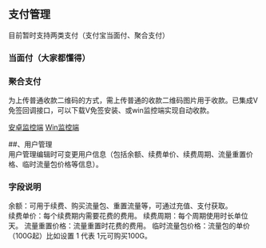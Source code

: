 ## 支付管理  
目前暂时支持两类支付（支付宝当面付、聚合支付）  
### 当面付（大家都懂得）  
### 聚合支付
为上传普通收款二维码的方式，需上传普通的收款二维码图片用于收款。已集成V免签回调接口，可以下载V免签安装、或win监控端实现自动收款。  
  
[安卓监控端](https://sh.xdmb.xyz/vmq.apk) [Win监控端](https://sh.xdmb.xyz/vmq-win-5.3.zip)


##、用户管理  
用户管理编辑时可变更用户信息（包括余额、续费单价、续费周期、流量重置价格、临时流量包价格等信息）。 
### 字段说明   
余额：可用于续费、购买流量包、重置流量等，可通过充值、支付获取。  
续费单价：每个续费期内需要花费的费用。
续费周期：每个周期使用时长单位 天。
流量重置价格：流量重置时花费的费用。
临时流量包价格：流量包的单价 （100G起）比如设置 1  代表  1元可购买100G。


